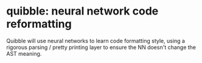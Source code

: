 quibble: neural network code reformatting
=========================================

Quibble will use neural networks to learn code formatting style,
using a rigorous parsing / pretty printing layer to ensure the
NN doesn't change the AST meaning.
